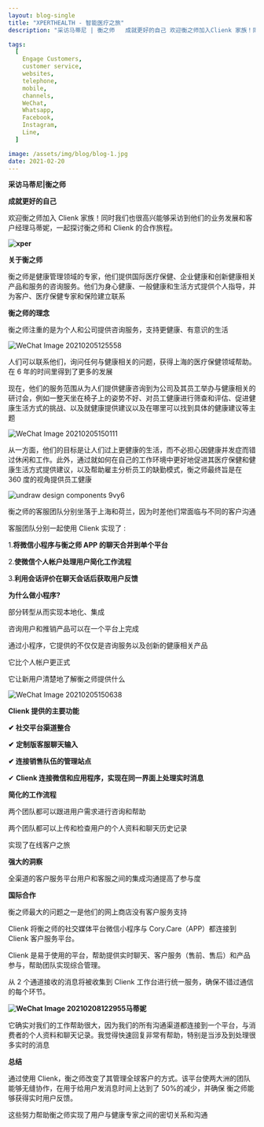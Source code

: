 ```yaml
---
layout: blog-single
title: "XPERTHEALTH - 智能医疗之旅"
description: "采访马蒂尼 | 衡之师   成就更好的自己 欢迎衡之师加入Clienk 家族！同时我们也很高兴能够采访到他们的业务发展和客户经理马蒂妮，一起探讨衡之师和 Clienk的合作旅程。     关于衡之师   衡之师是健康管理领域的专家，他们提供国际医疗保健、企业健康和创新健康相关产品和服务的咨询服务。他们为身心健康、一般健康和生活方式提供个人指导，并为客户、医疗保健专家和保险建立联系   衡之师的理念... "

tags:
  [
    Engage Customers,
    customer service,
    websites,
    telephone,
    mobile,
    channels,
    WeChat,
    Whatsapp,
    Facebook,
    Instagram,
    Line,
  ]

image: /assets/img/blog/blog-1.jpg
date: 2021-02-20
---
```


**采访马蒂尼|衡之师**

**成就更好的自己**

欢迎衡之师加入 Clienk 家族！同时我们也很高兴能够采访到他们的业务发展和客户经理马蒂妮，一起探讨衡之师和 Clienk 的合作旅程。

**![xper](/assets/img/blog/xper.png)**

**关于衡之师**

衡之师是健康管理领域的专家，他们提供国际医疗保健、企业健康和创新健康相关产品和服务的咨询服务。他们为身心健康、一般健康和生活方式提供个人指导，并为客户、医疗保健专家和保险建立联系

**衡之师的理念**

衡之师注重的是为个人和公司提供咨询服务，支持更健康、有意识的生活

![WeChat Image 20210205125558](/assets/img/blog/WeChat_Image_20210205125558.jpg)

人们可以联系他们，询问任何与健康相关的问题，获得上海的医疗保健领域帮助。在 6 年的时间里得到了更多的发展

现在，他们的服务范围从为人们提供健康咨询到为公司及其员工举办与健康相关的研讨会，例如一整天坐在椅子上的姿势不好、对员工健康进行筛查和评估、促进健康生活方式的挑战、以及就健康提供建议以及在哪里可以找到具体的健康建议等主题

![WeChat Image 20210205150111](/assets/img/blog/WeChat_Image_20210205150111.jpg)

从一方面，他们的目标是让人们过上更健康的生活，而不必担心因健康并发症而错过休闲和工作。此外，通过就如何在自己的工作环境中更好地促进其医疗保健和健康生活方式提供建议，以及帮助雇主分析员工的缺勤模式，衡之师最终旨是在 360 度的视角提供员工健康

![undraw design components 9vy6](/assets/img/blog/undraw_design_components_9vy6.png)

衡之师的客服团队分别坐落于上海和荷兰，因为时差他们常面临与不同的客户沟通

客服团队分别一起使用 Clienk 实现了 :

1.**将微信小程序与衡之师 APP 的聊天合并到单个平台**

2.**使微信个人帐户处理用户简化工作流程**

3.**利用会话评价在聊天会话后获取用户反馈**

**为什么做小程序?**

部分转型从而实现本地化、集成

咨询用户和推销产品可以在一个平台上完成

通过小程序，它提供的不仅仅是咨询服务以及创新的健康相关产品

它比个人帐户更正式

它让新用户清楚地了解衡之师提供什么

![WeChat Image 20210205150638](/assets/img/blog/WeChat_Image_20210205150638.jpg)

**Clienk 提供的主要功能**

**✔ 社交平台渠道整合**

**✔** **定制版客服聊天输入**

**✔ 连接销售队伍的管理站点**

✔ **Clienk 连接微信和应用程序，实现在同一界面上处理实时消息**

**简化的工作流程**

两个团队都可以跟进用户需求进行咨询和帮助

两个团队都可以上传和检查用户的个人资料和聊天历史记录

实现了在线客户之旅

**强大的洞察**

全渠道的客户服务平台用户和客服之间的集成沟通提高了参与度

**国际合作**

衡之师最大的问题之一是他们的网上商店没有客户服务支持

Clienk 将衡之师的社交媒体平台微信小程序与 Cory.Care（APP）都连接到 Clienk 客户服务平台。

Clienk 是易于使用的平台，帮助提供实时聊天、客户服务（售前、售后）和产品参与，帮助团队实现综合管理。

从 2 个通道接收的消息将被收集到 Clienk 工作台进行统一服务，确保不错过通信的每个环节。

**![WeChat Image 20210208122955](/assets/img/blog/WeChat_Image_20210208122955.jpg)马蒂妮**

它确实对我们的工作帮助很大，因为我们的所有沟通渠道都连接到一个平台，与消费者的个人资料和聊天记录。我觉得快速回复非常有帮助，特别是当涉及到处理很多实时的消息

**总结**

通过使用 Clienk，衡之师改变了其管理全球客户的方式。该平台使两大洲的团队能够无缝协作，在用于给用户发消息时间上达到了 50%的减少，并确保 衡之师能够获得实时用户反馈。

这些努力帮助衡之师实现了用户与健康专家之间的密切关系和沟通
